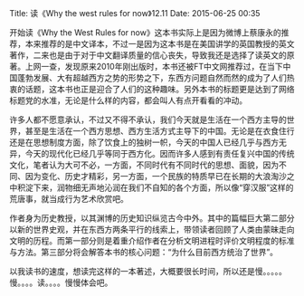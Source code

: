Title: 读《Why the west rules for now》12.11
Date: 2015-06-25 00:35

<p>开始读《Why the West Rules for now》这本书实际上是因为微博上蔡康永的推荐，本来推荐的是中文译本，不过一是因为这本书是在美国讲学的英国教授的英文著作，二来也是由于对于中文翻译质量的信心丧失，导致我还是选择了读英文的原著。上网一查，发现原来2010年刚出版时，本书还被FT中文网推荐过，在当下中国蓬勃发展、大有超越西方之势的形势之下，东西方问题自然而然的成为了人们热衷的话题，这本书也正是迎合了人们的这种趣味。另外本书的标题更是达到了网络标题党的水准，无论是什么样的内容，都会叫人有点开看看的冲动。</p> 
<p>许多人都不愿意承认，不过又不得不承认，我们今天就是生活在一个西方主导的世界，甚至是生活在一个西方思想、西方生活方式主导下的中国。无论是在衣食住行还是在思想制度方面，除了饮食上的独树一帜，今天的中国人已经几乎与西方无异，今天的现代化已经几乎等同于西方化。因而许多人感到有责任复兴中国的传统文化，笔者认为大可不必，一方面，不同时代有不同时代的思想、面貌，因为不同、因为变化、历史才精彩，另一方面，一个民族的特质早已在长期的大浪淘沙之中积淀下来，润物细无声地沁润在我们不自知的各个方面，所以像“穿汉服”这样的荒唐事，就当成行为艺术欣赏吧。</p> 
<p>作者身为历史教授，以其渊博的历史知识纵览古今中外。其中的篇幅巨大第二部分以新的世界史观，并在东西方两条平行的线索上，带领读者回顾了人类由蒙昧走向文明的历程。而第一部分则是着重介绍作者在分析文明进程时评价文明程度的标准与方法。第三部分将会解答本书的核心问题：“为什么目前西方统治了世界”。</p> 
<p>以我读书的速度，想读完这样的一本著述，大概要很长时间，所以还是慢。。。。。慢。。。。读。。。。慢慢体会吧。<br /></p> 
<p><br /></p>

